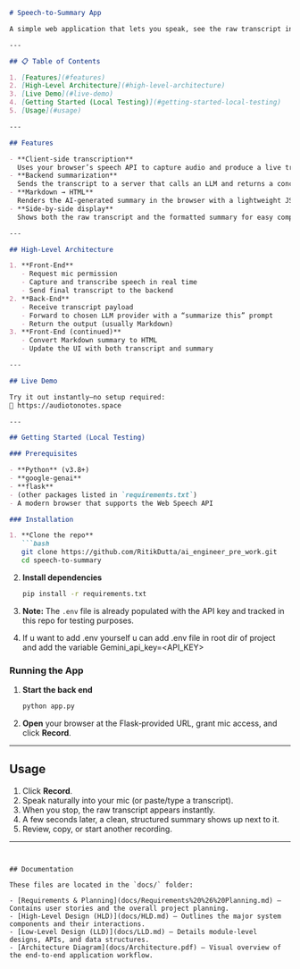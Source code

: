 ```markdown
# Speech‑to‑Summary App

A simple web application that lets you speak, see the raw transcript in your browser, and get back a neat, structured summary powered by any LLM (OpenAI, Gemini, Claude, etc.).

---

## 📋 Table of Contents

1. [Features](#features)  
2. [High‑Level Architecture](#high‑level-architecture)  
3. [Live Demo](#live-demo)  
4. [Getting Started (Local Testing)](#getting-started-local-testing)  
5. [Usage](#usage)  

---

## Features

- **Client‑side transcription**  
  Uses your browser’s speech API to capture audio and produce a live transcript.  
- **Backend summarization**  
  Sends the transcript to a server that calls an LLM and returns a concise, structured summary.  
- **Markdown → HTML**  
  Renders the AI‑generated summary in the browser with a lightweight JS library.  
- **Side‑by‑side display**  
  Shows both the raw transcript and the formatted summary for easy comparison.  

---

## High‑Level Architecture

1. **Front‑End**  
   - Request mic permission  
   - Capture and transcribe speech in real time  
   - Send final transcript to the backend  
2. **Back‑End**  
   - Receive transcript payload  
   - Forward to chosen LLM provider with a “summarize this” prompt  
   - Return the output (usually Markdown)  
3. **Front‑End (continued)**  
   - Convert Markdown summary to HTML  
   - Update the UI with both transcript and summary  

---

## Live Demo

Try it out instantly—no setup required:  
🔗 https://audiotonotes.space

---

## Getting Started (Local Testing)

### Prerequisites

- **Python** (v3.8+)  
- **google-genai**  
- **flask**  
- (other packages listed in `requirements.txt`)  
- A modern browser that supports the Web Speech API  

### Installation

1. **Clone the repo**  
   ```bash
   git clone https://github.com/RitikDutta/ai_engineer_pre_work.git
   cd speech‑to‑summary
   ```

2. **Install dependencies**  
   ```bash
   pip install -r requirements.txt
   ```

3. **Note:** The `.env` file is already populated with the API key and tracked in this repo for testing purposes.

4. If u want to add .env yourself u can add .env file in root dir of project and add the variable 
    Gemini_api_key=<API_KEY>


### Running the App

1. **Start the back end**  
   ```bash
   python app.py
   ```

2. **Open** your browser at the Flask‑provided URL, grant mic access, and click **Record**.

---

## Usage

1. Click **Record**.  
2. Speak naturally into your mic (or paste/type a transcript).  
3. When you stop, the raw transcript appears instantly.  
4. A few seconds later, a clean, structured summary shows up next to it.  
5. Review, copy, or start another recording.  

---
```


## Documentation

These files are located in the `docs/` folder:

- [Requirements & Planning](docs/Requirements%20%26%20Planning.md) – Contains user stories and the overall project planning.  
- [High‑Level Design (HLD)](docs/HLD.md) – Outlines the major system components and their interactions.  
- [Low‑Level Design (LLD)](docs/LLD.md) – Details module-level designs, APIs, and data structures.  
- [Architecture Diagram](docs/Architecture.pdf) – Visual overview of the end-to-end application workflow.  
